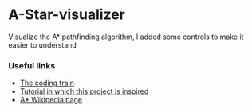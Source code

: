 # A-Star-visualizer
Visualize the A* pathfinding algorithm, I added some controls to make it easier to understand

### Useful links
* [The coding train](https://www.youtube.com/channel/UCvjgXvBlbQiydffZU7m1_aw)
* [Tutorial in which this project is inspired](https://www.youtube.com/watch?v=aKYlikFAV4k&ab)
* [A* Wikipedia page](https://en.wikipedia.org/wiki/A*_search_algorithm)
